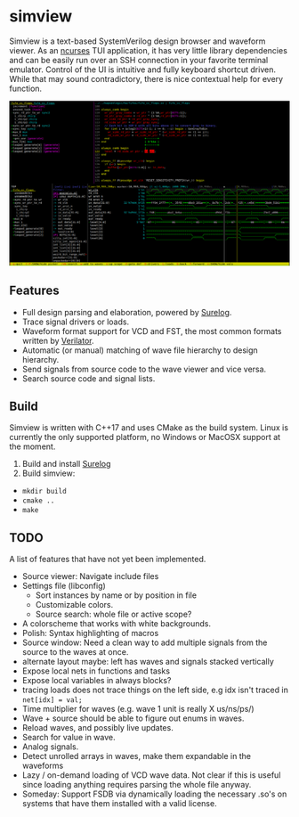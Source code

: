 # simview
Simview is a text-based SystemVerilog design browser and waveform viewer. As an
[ncurses](https://en.wikipedia.org/wiki/Ncurses) TUI application, it has very
little library dependencies and can be easily run over an SSH connection in
your favorite terminal emulator. Control of the UI is intuitive and fully
keyboard shortcut driven. While that may sound contradictory, there is nice
contextual help for every function.

![Screenshot](simview.png)

## Features
* Full design parsing and elaboration, powered by [Surelog](https://github.com/chipsalliance/Surelog).
* Trace signal drivers or loads.
* Waveform format support for VCD and FST, the most common formats written by [Verilator](https://github.com/verilator/verilator).
* Automatic (or manual) matching of wave file hierarchy to design hierarchy.
* Send signals from source code to the wave viewer and vice versa.
* Search source code and signal lists.

## Build
Simview is written with C++17 and uses CMake as the build system. Linux is
currently the only supported platform, no Windows or MacOSX support at the
moment.
1. Build and install [Surelog](https://github.com/chipsalliance/Surelog)
1. Build simview:
  * `mkdir build`
  * `cmake ..`
  * `make`

## TODO
A list of features that have not yet been implemented.
* Source viewer: Navigate include files
* Settings file (libconfig)
  * Sort instances by name or by position in file
  * Customizable colors.
  * Source search: whole file or active scope?
* A colorscheme that works with white backgrounds.
* Polish: Syntax highlighting of macros
* Source window: Need a clean way to add multiple signals from the source to the waves at once.
* alternate layout maybe: left has waves and signals stacked vertically
* Expose local nets in functions and tasks
* Expose local variables in always blocks?
* tracing loads does not trace things on the left side, e.g idx isn't traced in `net[idx] = val;`
* Time multiplier for waves (e.g. wave 1 unit is really X us/ns/ps/)
* Wave + source should be able to figure out enums in waves.
* Reload waves, and possibly live updates.
* Search for value in wave.
* Analog signals.
* Detect unrolled arrays in waves, make them expandable in the waveforms
* Lazy / on-demand loading of VCD wave data. Not clear if this is useful since
  loading anything requires parsing the whole file anyway.
* Someday: Support FSDB via dynamically loading the necessary .so's on systems
  that have them installed with a valid license.
